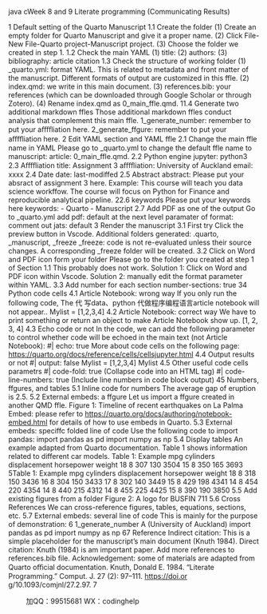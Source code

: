 java cWeek 8 and 9 Literate programming
(Communicating Results)

1 Default setting of the Quarto Manuscript
1.1 Create the folder
(1) Create an empty folder for Quarto Manuscript and give it a proper name.
(2) Click File-New File-Quarto project-Manuscript project.
(3) Choose the folder we created in step 1.
1.2 Check the main YAML
(1) title:
(2) authors:
(3) bibliography: article citation
1.3 Check the structure of working folder
(1) _quarto.yml: format YAML. This is related to metadata and front matter of the
manuscript. Different formats of output are customized in this ffle.
(2) index.qmd: we write in this main document.
(3) references.bib: your references (which can be downloaded through Google Scholar or
through Zotero).
(4) Rename index.qmd as 0_main_ffle.qmd.
11.4 Generate two additional markdown ffles
Those additional markdown ffles conduct analysis that complement this main ffle.
1_generate_number: remember to put your aﬀﬀliation here.
2_generate_ffgure: remember to put your aﬀﬀliation here.
2 Edit YAML section and YAML ffle
2.1 Change the main ffle name in YAML
Please go to _quarto.yml to change the default ffle name to manuscript: article:
0_main_ffle.qmd.
2.2 Python engine
jupyter: python3
2.3 Aﬀﬀliation
title: Assignment 3
aﬀﬀliation: University of Auckland
email: xxxx
2.4 Date
date: last-modiffed
2.5 Abstract
abstract: Please put your absract of assignment 3 here. Example: This course will teach
you data science workffow. The course will focus on Python for Finance and reproducible
analytical pipeline.
22.6 keywords
Please put your keywords here
keywords: - Quarto - Manuscript
2.7 Add PDF as one of the output
Go to _quarto.yml
add pdf: default at the next level paramater of format:
comment out jats: default
3 Render the manuscript
3.1 First try
Click the preview button in Vscode.
Additional folders generated: .quarto, _manuscript, _freeze
_freeze: code is not re-evaluated unless their source changes. A corresponding _freeze folder
will be created.
3.2 Click on Word and PDF icon form your folder
Please go to the folder you created at step 1 of Section 1.1
This probably does not work.
Solution 1: Click on Word and PDF icon within Vscode.
Solution 2: manually edit the format parameter within YAML.
3.3 Add number for each section
number-sections: true
34 Python code cells
4.1 Article Notebook: wrong way
If you only run the following code, The 代 写data、python
代做程序编程语言article notebook will not appear..
Mylist = [1,2,3,4]
4.2 Article Notebook: correct way
We have to print something or return an object to make Article Notebook show up.
[1, 2, 3, 4]
4.3 Echo code or not
In the code, we can add the following parameter to control whether code will be echoed in the
main text (not Article Notebook):
#| echo: true
More about code cells on the following page: https://quarto.org/docs/reference/cells/cellsjupyter.html
4.4
 Output results or not
#| output: false
Mylist = [1,2,3,4]
Mylist
4.5 Other useful code cells parametrs
#| code-fold: true (Collapse code into an HTML tag)
#| code-line-numbers: true (Include line numbers in code block output)
45 Numbers, ffgures, and tables
5.1 Inline code for numbers
The average gap of eruption is 2.5.
5.2 External embeds: a ffgure
Let us import a ffgure created in another QMD ffle.
Figure 1: Timeline of recent earthquakes on La Palma
Embed: please refer to https://quarto.org/docs/authoring/notebook-embed.html for details
of how to use embeds in Quarto.
5.3 External embeds: speciffc folded line of code
Use the following code to import pandas:
import pandas as pd
import numpy as np
5.4 Display tables
An example adapted from Quarto documentation. Table 1 shows information related to different
 car models.
Table 1: Example
mpg cylinders displacement horsepower weight
18 8 307 130 3504
15 8 350 165 3693
5Table 1: Example
mpg cylinders displacement horsepower weight
18 8 318 150 3436
16 8 304 150 3433
17 8 302 140 3449
15 8 429 198 4341
14 8 454 220 4354
14 8 440 215 4312
14 8 455 225 4425
15 8 390 190 3850
5.5 Add existing figures from a folder
Figure 2: A logo for BUSFIN 711
5.6 Cross References
We can cross-reference figures, tables, equations, sections, etc.
5.7 External embeds: several line of code
This is mainly for the purpose of demonstration:
6 1_generate_number
A (University of Auckland)
import pandas as pd
import numpy as np
67 Reference
Indirect citation: This is a simple placeholder for the manuscript’s main document (Knuth
1984).
Direct citation: Knuth (1984) is am important paper.
Add more references to references.bib file.
Acknowledgement: some of materials are adapted from Quarto oﬀicial documentation.
Knuth, Donald E. 1984. “Literate Programming.” Comput. J. 27 (2): 97–111. https://doi.or
g/10.1093/comjnl/27.2.97.
7

         
加QQ：99515681  WX：codinghelp
